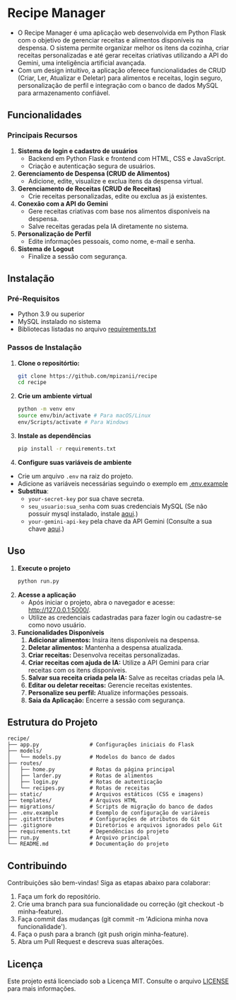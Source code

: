 # Recipe Manager

- O Recipe Manager é uma aplicação web desenvolvida em Python Flask com o objetivo de gerenciar receitas e alimentos disponíveis na despensa. O sistema permite organizar melhor os itens da cozinha, criar receitas personalizadas e até gerar receitas criativas utilizando a API do Gemini, uma inteligência artificial avançada.
- Com um design intuitivo, a aplicação oferece funcionalidades de CRUD (Criar, Ler, Atualizar e Deletar) para alimentos e receitas, login seguro, personalização de perfil e integração com o banco de dados MySQL para armazenamento confiável.

## Funcionalidades

### Principais Recursos

1. **Sistema de login e cadastro de usuários**
    - Backend em Python Flask e frontend com HTML, CSS e JavaScript.
    - Criação e autenticação segura de usuários.
2. **Gerenciamento de Despensa (CRUD de Alimentos)**
    - Adicione, edite, visualize e exclua itens da despensa virtual.
3. **Gerenciamento de Receitas (CRUD de Receitas)**
    - Crie receitas personalizadas, edite ou exclua as já existentes.
4. **Conexão com a API do Gemini**
    - Gere receitas criativas com base nos alimentos disponíveis na despensa.
    - Salve receitas geradas pela IA diretamente no sistema.
5. **Personalização de Perfil**
    - Edite informações pessoais, como nome, e-mail e senha.
6. **Sistema de Logout**
    - Finalize a sessão com segurança.

## Instalação

### Pré-Requisitos

- Python 3.9 ou superior
- MySQL instalado no sistema
- Bibliotecas listadas no arquivo [requirements.txt](./requirements.txt)

### Passos de Instalação

1. **Clone o repositórtio:**
    ```bash
    git clone https://github.com/mpizanii/recipe
    cd recipe
    ```
2. **Crie um ambiente virtual**
    ```bash
    python -m venv env
    source env/bin/activate # Para macOS/Linux
    env/Scripts/activate # Para Windows
    ```
3. **Instale as dependências**
    ```bash
    pip install -r requirements.txt
    ```
4. **Configure suas variáveis de ambiente**
- Crie um arquivo `.env` na raiz do projeto.
- Adicione as variáveis necessárias seguindo o exemplo em [.env.example](./.env.example)
- **Substitua**: 
    - `your-secret-key` por sua chave secreta. 
    - `seu_usuario:sua_senha` com suas credenciais MySQL (Se não possuir mysql instalado, instale [aqui](https://dev.mysql.com/downloads/installer/).)
    - `your-gemini-api-key` pela chave da API Gemini (Consulte a sua chave [aqui](https://aistudio.google.com/app/apikey).)

## Uso

1. **Execute o projeto**
    ```bash
    python run.py
    ```
2. **Acesse a aplicação**
    - Após iniciar o projeto, abra o navegador e acesse: http://127.0.0.1:5000/.
    - Utilize as credenciais cadastradas para fazer login ou cadastre-se como novo usuário.
3. **Funcionalidades Disponíveis**
    1. **Adicionar alimentos:** Insira itens disponíveis na despensa.
    2. **Deletar alimentos:** Mantenha a despensa atualizada.
    3. **Criar receitas:** Desenvolva receitas personalizadas.
    4. **Criar receitas com ajuda de IA:** Utilize a API Gemini para criar receitas com os itens disponíveis.
    5. **Salvar sua receita criada pela IA:** Salve as receitas criadas pela IA.
    6. **Editar ou deletar receitas:** Gerencie receitas existentes.
    7. **Personalize seu perfil:** Atualize informações pessoais.
    8. **Saia da Aplicação:** Encerre a sessão com segurança.

## Estrutura do Projeto

```plaintext
recipe/
├── app.py                # Configurações iniciais do Flask
├── models/
│   └── models.py         # Modelos do banco de dados
├── routes/
│   ├── home.py           # Rotas da página principal
│   ├── larder.py         # Rotas de alimentos
│   ├── login.py          # Rotas de autenticação
│   └── recipes.py        # Rotas de receitas
├── static/               # Arquivos estáticos (CSS e imagens)
├── templates/            # Arquivos HTML
├── migrations/           # Scripts de migração do banco de dados
├── .env.example          # Exemplo de configuração de variáveis
├── .gitattributes        # Configurações de atributos do Git
├── .gitignore            # Diretórios e arquivos ignorados pelo Git
├── requirements.txt      # Dependências do projeto
├── run.py                # Arquivo principal
└── README.md             # Documentação do projeto
```

## Contribuindo
Contribuições são bem-vindas! Siga as etapas abaixo para colaborar:
1. Faça um fork do repositório.
2. Crie uma branch para sua funcionalidade ou correção (git checkout -b minha-feature).
3. Faça commit das mudanças (git commit -m 'Adiciona minha nova funcionalidade').
4. Faça o push para a branch (git push origin minha-feature).
5. Abra um Pull Request e descreva suas alterações.

## Licença
Este projeto está licenciado sob a Licença MIT. Consulte o arquivo [LICENSE](LICENSE)  para mais informações.